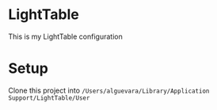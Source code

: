 # LightTable
This is my LightTable configuration

# Setup

Clone this project into `/Users/alguevara/Library/Application Support/LightTable/User`
